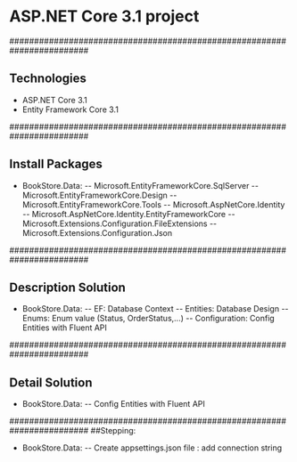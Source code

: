 # ASP.NET Core 3.1 project

########################################################################
## Technologies
- ASP.NET Core 3.1
- Entity Framework Core 3.1


########################################################################
## Install Packages
- BookStore.Data:
-- Microsoft.EntityFrameworkCore.SqlServer
-- Microsoft.EntityFrameworkCore.Design
-- Microsoft.EntityFrameworkCore.Tools
-- Microsoft.AspNetCore.Identity
-- Microsoft.AspNetCore.Identity.EntityFrameworkCore
-- Microsoft.Extensions.Configuration.FileExtensions
-- Microsoft.Extensions.Configuration.Json

########################################################################
## Description Solution
- BookStore.Data:
-- EF: Database Context
-- Entities: Database Design
-- Enums: Enum value (Status, OrderStatus,...)
-- Configuration: Config Entities with Fluent API



########################################################################
## Detail Solution
- BookStore.Data:
-- Config Entities with Fluent API





########################################################################
##Stepping:
- BookStore.Data:
-- Create appsettings.json file : add connection string




































